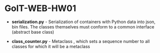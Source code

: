 # GoIT-WEB-HW01

* **serialization.py** - Serialization of containers with Python data into json, bin files. The classes themselves must conform to a common interface (abstract base class)

* **class_counter.py** - Metaclass , which sets a sequence number to all classes for which it will be a metaclass
